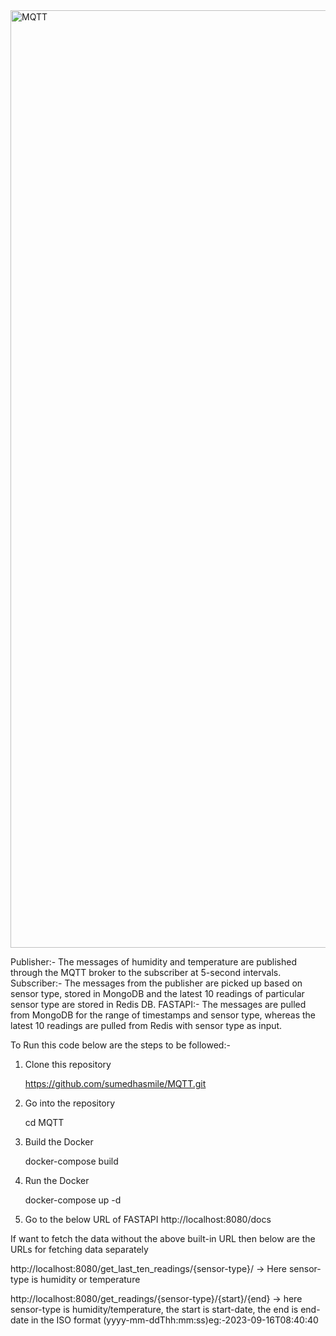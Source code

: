 <img width="1500" alt="MQTT" src="https://github.com/sumedhasmile/MQTT/assets/63508421/46aaa968-e169-4106-b0e4-f8850bb8a003">

Publisher:-   The messages of humidity and temperature are published through the MQTT broker to the subscriber at 5-second intervals. 
Subscriber:-  The messages from the publisher are picked up based on sensor type, stored in MongoDB and the latest 10 readings of particular sensor type are stored in Redis DB.
FASTAPI:-     The messages are pulled from MongoDB for the range of timestamps and sensor type, whereas the latest 10 readings are pulled from Redis with sensor type as input.

To Run this code below are the steps to be followed:-

1) Clone this repository
   
   https://github.com/sumedhasmile/MQTT.git
3) Go into the repository
   
   cd MQTT
4) Build the Docker
   
   docker-compose build
5) Run the Docker
   
   docker-compose up -d
7) Go to the below URL of FASTAPI
   http://localhost:8080/docs
   
If want to fetch the data without the above built-in URL then below are the URLs for fetching data separately

http://localhost:8080/get_last_ten_readings/{sensor-type}/ -> Here sensor-type is humidity or temperature

http://localhost:8080/get_readings/{sensor-type}/{start}/{end} -> here sensor-type is humidity/temperature, the start is start-date, the end is end-date in the ISO format (yyyy-mm-ddThh:mm:ss)eg:-2023-09-16T08:40:40
